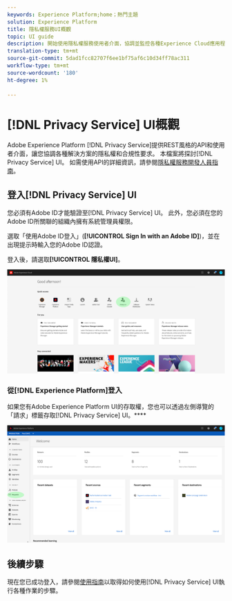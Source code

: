```yaml
---
keywords: Experience Platform;home；熱門主題
solution: Experience Platform
title: 隱私權服務UI概觀
topic: UI guide
description: 開始使用隱私權服務使用者介面，協調並監控各種Experience Cloud應用程式的隱私權要求。
translation-type: tm+mt
source-git-commit: 5dad1fcc82707f6ee1bf75af6c10d34ff78ac311
workflow-type: tm+mt
source-wordcount: '180'
ht-degree: 1%

---
```



# [!DNL Privacy Service] UI概觀

Adobe Experience Platform [!DNL Privacy Service]提供REST風格的API和使用者介面，讓您協調各種解決方案的隱私權和合規性要求。 本檔案將探討[!DNL Privacy Service] UI。 如需使用API的詳細資訊，請參閱[隱私權服務開發人員指南](../api/getting-started.md)。

## 登入[!DNL Privacy Service] UI

您必須有Adobe ID才能驗證至[!DNL Privacy Service] UI。 此外，您必須在您的Adobe ID所關聯的組織內擁有系統管理員權限。

選取「使用Adobe ID登入」(**[!UICONTROL Sign In with an Adobe ID]**)，並在出現提示時輸入您的Adobe ID認證。

登入後，請選取&#x200B;**[!UICONTROL 隱私權UI]**。

![](../images/ui-overview/quick-access.png)

### 從[!DNL Experience Platform]登入

如果您有Adobe Experience Platform UI的存取權，您也可以透過左側導覽的「請求」標籤存取[!DNL Privacy Service] UI。****

![](../images/ui-overview/platform.png)

## 後續步驟

現在您已成功登入，請參閱[使用指南](user-guide.md)以取得如何使用[!DNL Privacy Service] UI執行各種作業的步驟。